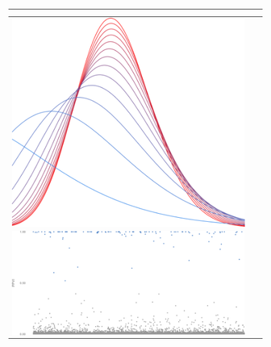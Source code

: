 
---
<table>
  <tr style="height:50px">
    <td  style="width:33%"><img src="variational_EB.svg"></td>
    <td  style="width:33%"><img src="random_graph.svg"></td>
    <td  style="width:33%"><img src="plot_ml.svg"></td>
  </tr>
  <tr>
    <td  style="width:100%"><img src="plot_ppi.svg" width="100%" height="100%"></td>
  </tr>
</table>


<!--
**gleday/gleday** is a ✨ _special_ ✨ repository because its `README.md` (this file) appears on your GitHub profile.

Here are some ideas to get you started:

- 🔭 I’m currently working on ...
- 🌱 I’m currently learning ...
- 👯 I’m looking to collaborate on ...
- 🤔 I’m looking for help with ...
- 💬 Ask me about ...
- 📫 How to reach me: ...
- 😄 Pronouns: ...
- ⚡ Fun fact: ...
-->
